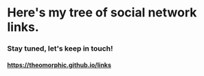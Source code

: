 # Here's my tree of social network links.
### Stay tuned, let's keep in touch!
#### https://theomorphic.github.io/links
